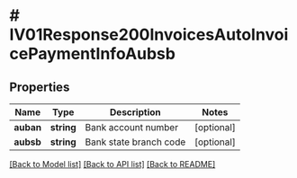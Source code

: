 # # IV01Response200InvoicesAutoInvoicePaymentInfoAubsb

## Properties

Name | Type | Description | Notes
------------ | ------------- | ------------- | -------------
**auban** | **string** | Bank account number | [optional]
**aubsb** | **string** | Bank state branch code | [optional]

[[Back to Model list]](../../README.md#models) [[Back to API list]](../../README.md#endpoints) [[Back to README]](../../README.md)
